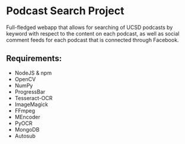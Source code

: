 # Podcast Search Project
Full-fledged webapp that allows for searching of UCSD podcasts by keyword with respect to the content on each podcast, as well as social comment feeds for each podcast that is connected through Facebook.

## Requirements:
- NodeJS & npm
- OpenCV
- NumPy
- ProgressBar
- Tesseract-OCR
- ImageMagick
- FFmpeg
- MEncoder
- PyOCR
- MongoDB
- Autosub
